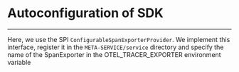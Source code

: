 # Autoconfiguration of SDK
---

Here, we use the SPI `ConfigurableSpanExporterProvider`. We implement this interface, register it in the `META-SERVICE/service` directory
and specify the name of the SpanExporter in the OTEL_TRACER_EXPORTER environment variable

